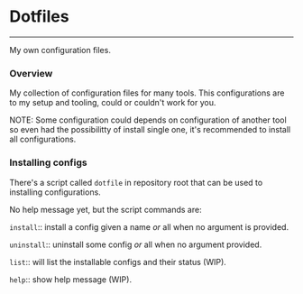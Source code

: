 # Dotfiles
---

My own configuration files.

### Overview
My collection of configuration files for many tools.
This configurations are to my setup and tooling, could
or couldn't work for you.

NOTE: Some configuration could depends on configuration
of another tool so even had the possibilitty of install single
one, it's recommended to install all configurations.

### Installing configs

There's a script called `dotfile` in repository root
that can be used to installing configurations.

No help message yet, but the script commands are:

`install`:: install a config given a name *or* all when no argument is provided.

`uninstall`:: uninstall some config *or* all when no argument provided.

`list`:: will list the installable configs and their status (WIP).

`help`:: show help message (WIP).

